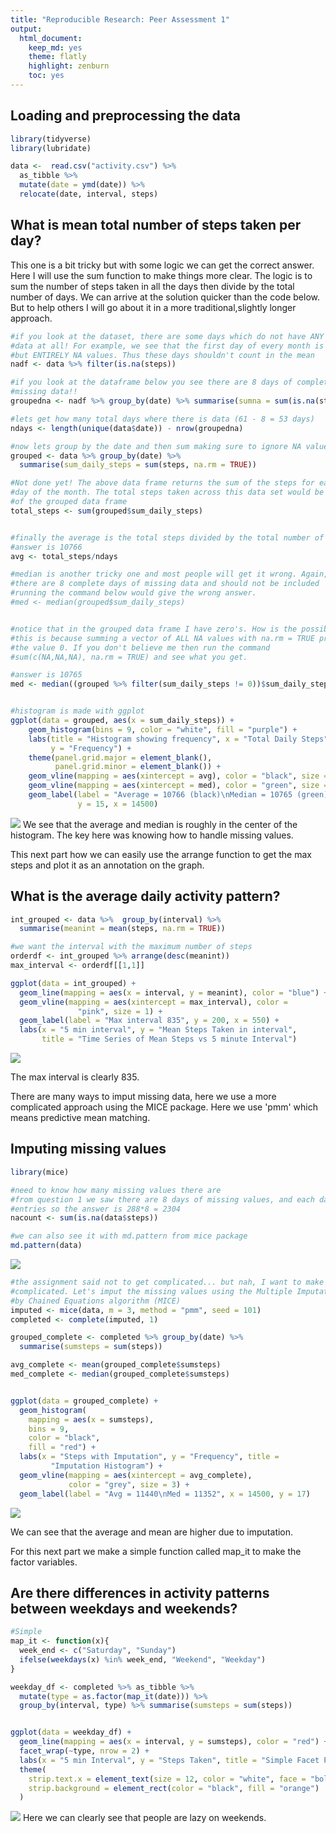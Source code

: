 ```yaml
---
title: "Reproducible Research: Peer Assessment 1"
output: 
  html_document: 
    keep_md: yes
    theme: flatly
    highlight: zenburn
    toc: yes
---
```







## Loading and preprocessing the data


```r
library(tidyverse)
library(lubridate)

data <-  read.csv("activity.csv") %>% 
  as_tibble %>% 
  mutate(date = ymd(date)) %>%
  relocate(date, interval, steps)
```

## What is mean total number of steps taken per day?

This one is a bit tricky but with some logic we can get the correct answer. Here
I will use the sum function to make things more clear. The logic is to sum the 
number of steps taken in all the days then divide by the total number of days. 
We can arrive at the solution quicker than the code below. But to help others I 
will go about it in a more traditional,slightly longer approach.

```r
#if you look at the dataset, there are some days which do not have ANY
#data at all! For example, we see that the first day of every month is nothing
#but ENTIRELY NA values. Thus these days shouldn't count in the mean
nadf <- data %>% filter(is.na(steps))

#if you look at the dataframe below you see there are 8 days of completely
#missing data!!
groupedna <- nadf %>% group_by(date) %>% summarise(sumna = sum(is.na(steps)))

#lets get how many total days where there is data (61 - 8 = 53 days)
ndays <- length(unique(data$date)) - nrow(groupedna)

#now lets group by the date and then sum making sure to ignore NA values
grouped <- data %>% group_by(date) %>% 
  summarise(sum_daily_steps = sum(steps, na.rm = TRUE))

#Not done yet! The above data frame returns the sum of the steps for each
#day of the month. The total steps taken across this data set would be the sum 
#of the grouped data frame
total_steps <- sum(grouped$sum_daily_steps)


#finally the average is the total steps divided by the total number of days
#answer is 10766
avg <- total_steps/ndays

#median is another tricky one and most people will get it wrong. Again,
#there are 8 complete days of missing data and should not be included
#running the command below would give the wrong answer.
#med <- median(grouped$sum_daily_steps)


#notice that in the grouped data frame I have zero's. How is the possible?
#this is because summing a vector of ALL NA values with na.rm = TRUE produces
#the value 0. If you don't believe me then run the command
#sum(c(NA,NA,NA), na.rm = TRUE) and see what you get.

#answer is 10765
med <- median((grouped %>% filter(sum_daily_steps != 0))$sum_daily_steps)


#histogram is made with ggplot
ggplot(data = grouped, aes(x = sum_daily_steps)) + 
    geom_histogram(bins = 9, color = "white", fill = "purple") +
    labs(title = "Histogram showing frequency", x = "Total Daily Steps",
         y = "Frequency") +
    theme(panel.grid.major = element_blank(), 
          panel.grid.minor = element_blank()) +
    geom_vline(mapping = aes(xintercept = avg), color = "black", size = 3) +
    geom_vline(mapping = aes(xintercept = med), color = "green", size = 1) +
    geom_label(label = "Average = 10766 (black)\nMedian = 10765 (green)", 
               y = 15, x = 14500)
```

![](PA1_template_files/figure-html/unnamed-chunk-2-1.png)<!-- -->
We see that the average and median is roughly in the center of the histogram.
The key here was knowing how to handle missing values.

This next part how we can easily use the arrange function to get the max steps
and plot it as an annotation on the graph.

## What is the average daily activity pattern?


```r
int_grouped <- data %>%  group_by(interval) %>%
  summarise(meanint = mean(steps, na.rm = TRUE))

#we want the interval with the maximum number of steps
orderdf <- int_grouped %>% arrange(desc(meanint))
max_interval <- orderdf[[1,1]]

ggplot(data = int_grouped) + 
  geom_line(mapping = aes(x = interval, y = meanint), color = "blue") +
  geom_vline(mapping = aes(xintercept = max_interval), color = 
               "pink", size = 1) +
  geom_label(label = "Max interval 835", y = 200, x = 550) +
  labs(x = "5 min interval", y = "Mean Steps Taken in interval",
       title = "Time Series of Mean Steps vs 5 minute Interval")
```

![](PA1_template_files/figure-html/unnamed-chunk-3-1.png)<!-- -->

The max interval is clearly 835.

There are many ways to imput missing data, here we use a more complicated
approach using the MICE package. Here we use 'pmm' which means predictive
mean matching. 

## Imputing missing values


```r
library(mice)

#need to know how many missing values there are
#from question 1 we saw there are 8 days of missing values, and each day has 288
#entries so the answer is 288*8 = 2304
nacount <- sum(is.na(data$steps))

#we can also see it with md.pattern from mice package
md.pattern(data)
```

![](PA1_template_files/figure-html/unnamed-chunk-4-1.png)<!-- -->

```r
#the assignment said not to get complicated... but nah, I want to make it 
#complicated. Let's imput the missing values using the Multiple Imputation
#by Chained Equations algorithm (MICE)
imputed <- mice(data, m = 3, method = "pmm", seed = 101)
completed <- complete(imputed, 1)

grouped_complete <- completed %>% group_by(date) %>% 
  summarise(sumsteps = sum(steps))

avg_complete <- mean(grouped_complete$sumsteps)
med_complete <- median(grouped_complete$sumsteps)


ggplot(data = grouped_complete) +
  geom_histogram(
    mapping = aes(x = sumsteps),
    bins = 9,
    color = "black",
    fill = "red") +
  labs(x = "Steps with Imputation", y = "Frequency", title = 
         "Imputation Histogram") +
  geom_vline(mapping = aes(xintercept = avg_complete), 
             color = "grey", size = 3) +
  geom_label(label = "Avg = 11440\nMed = 11352", x = 14500, y = 17)
```

![](PA1_template_files/figure-html/unnamed-chunk-4-2.png)<!-- -->

We can see that the average and mean are higher due to imputation.


For this next part we make a simple function called map_it to make the factor
variables.

## Are there differences in activity patterns between weekdays and weekends?

```r
#Simple
map_it <- function(x){
  week_end <- c("Saturday", "Sunday")
  ifelse(weekdays(x) %in% week_end, "Weekend", "Weekday")
}

weekday_df <- completed %>% as_tibble %>% 
  mutate(type = as.factor(map_it(date))) %>% 
  group_by(interval, type) %>% summarise(sumsteps = sum(steps))


ggplot(data = weekday_df) +
  geom_line(mapping = aes(x = interval, y = sumsteps), color = "red") +
  facet_wrap(~type, nrow = 2) + 
  labs(x = "5 min Interval", y = "Steps Taken", title = "Simple Facet Plot") +
  theme(
    strip.text.x = element_text(size = 12, color = "white", face = "bold"),
    strip.background = element_rect(color = "black", fill = "orange")
  )
```

![](PA1_template_files/figure-html/unnamed-chunk-5-1.png)<!-- -->
Here we can clearly see that people are lazy on weekends.
